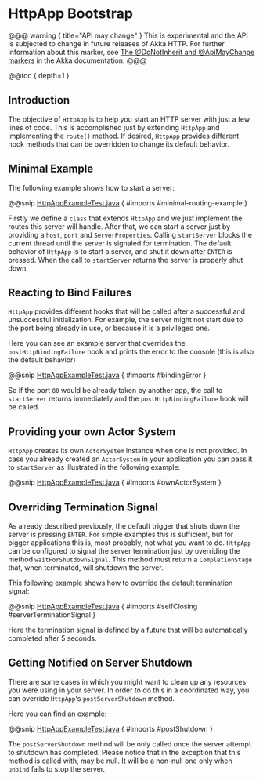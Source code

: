 <a id="http-app"></a>
# HttpApp Bootstrap

@@@ warning { title="API may change" }
This is experimental and the API is subjected to change in future releases of Akka HTTP.
For further information about this marker, see [The @DoNotInherit and @ApiMayChange markers](http://doc.akka.io/docs/akka/current/common/binary-compatibility-rules.html#The_@DoNotInherit_and_@ApiMayChange_markers)
in the Akka documentation.
@@@

@@toc { depth=1 }

## Introduction

The objective of `HttpApp` is to help you start an HTTP server with just a few lines of code.
This is accomplished just by extending `HttpApp` and implementing the `route()` method.
If desired, `HttpApp` provides different hook methods that can be overridden to change its default behavior.

## Minimal Example

The following example shows how to start a server:

@@snip [HttpAppExampleTest.java](../../../../../test/java/docs/http/javadsl/server/HttpAppExampleTest.java) { #imports #minimal-routing-example }

Firstly we define a `class` that extends `HttpApp` and we just implement the routes this server will handle.
After that, we can start a server just by providing a `host`, `port` and `ServerProperties`. Calling `startServer` blocks the current thread until the server is signaled for termination.
The default behavior of `HttpApp` is to start a server, and shut it down after `ENTER` is pressed. When the call to `startServer` returns the server is properly shut down.

## Reacting to Bind Failures

`HttpApp` provides different hooks that will be called after a successful and unsuccessful initialization. For example, the server
might not start due to the port being already in use, or because it is a privileged one.

Here you can see an example server that overrides the `postHttpBindingFailure` hook and prints the error to the console (this is also the default behavior)

@@snip [HttpAppExampleTest.java](../../../../../test/java/docs/http/javadsl/server/HttpAppExampleTest.java) { #imports #bindingError }

So if the port `80` would be already taken by another app, the call to `startServer` returns immediately and the `postHttpBindingFailure` hook will be called.

## Providing your own Actor System

`HttpApp` creates its own `ActorSystem` instance when one is not provided.
In case you already created an `ActorSystem` in your application you can
pass it to `startServer` as illustrated in the following example:

@@snip [HttpAppExampleTest.java](../../../../../test/java/docs/http/javadsl/server/HttpAppExampleTest.java) { #imports #ownActorSystem }

## Overriding Termination Signal

As already described previously, the default trigger that shuts down the server is pressing `ENTER`.
For simple examples this is sufficient, but for bigger applications this is, most probably, not what you want to do.
`HttpApp` can be configured to signal the server termination just by overriding the method `waitForShutdownSignal`.
This method must return a `CompletionStage` that, when terminated, will shutdown the server.

This following example shows how to override the default termination signal:

@@snip [HttpAppExampleTest.java](../../../../../test/java/docs/http/javadsl/server/HttpAppExampleTest.java) { #imports #selfClosing #serverTerminationSignal }

Here the termination signal is defined by a future that will be automatically completed after 5 seconds. 

## Getting Notified on Server Shutdown

There are some cases in which you might want to clean up any resources you were using in your server. In order to do this
in a coordinated way, you can override `HttpApp`'s `postServerShutdown` method.

Here you can find an example:

@@snip [HttpAppExampleTest.java](../../../../../test/java/docs/http/javadsl/server/HttpAppExampleTest.java) { #imports #postShutdown }

The `postServerShutdown` method will be only called once the server attempt to shutdown has completed. Please notice that in
the exception that this method is called with, may be null. It will be a non-null one only when `unbind` fails to stop the server.
